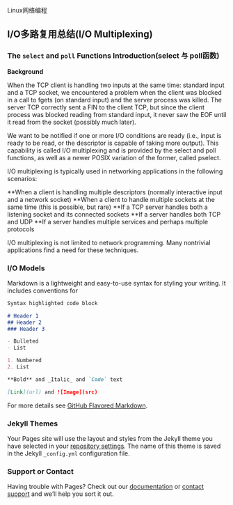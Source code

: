  Linux网络编程 
## I/O多路复用总结(I/O Multiplexing)

### The `select` and `poll` Functions Introduction(select 与 poll函数)

**Background** 

   When the TCP client is handling two inputs at the same time: standard input and a TCP socket, we encountered a problem when the client was blocked in a call to fgets (on standard input) and the server process was killed. The server TCP correctly sent a FIN to the client TCP, but since the client process was blocked reading from standard input, it never saw the EOF until it read from the socket (possibly much later).

   We want to be notified if one or more I/O conditions are ready (i.e., input is ready to be read, or the descriptor is capable of taking more output). This capability is called I/O multiplexing and is provided by the select and poll functions, as well as a newer POSIX variation of the former, called pselect.

I/O multiplexing is typically used in networking applications in the following scenarios:

**When a client is handling multiple descriptors (normally interactive input and a network socket)
**When a client to handle multiple sockets at the same time (this is possible, but rare)
**If a TCP server handles both a listening socket and its connected sockets
**If a server handles both TCP and UDP
**If a server handles multiple services and perhaps multiple protocols

I/O multiplexing is not limited to network programming. Many nontrivial applications find a need for these techniques.


### I/O Models

Markdown is a lightweight and easy-to-use syntax for styling your writing. It includes conventions for

```markdown
Syntax highlighted code block

# Header 1
## Header 2
### Header 3

- Bulleted
- List

1. Numbered
2. List

**Bold** and _Italic_ and `Code` text

[Link](url) and ![Image](src)
```

For more details see [GitHub Flavored Markdown](https://guides.github.com/features/mastering-markdown/).

### Jekyll Themes

Your Pages site will use the layout and styles from the Jekyll theme you have selected in your [repository settings](https://github.com/dujingning/dujingning.github.io/settings). The name of this theme is saved in the Jekyll `_config.yml` configuration file.

### Support or Contact

Having trouble with Pages? Check out our [documentation](https://help.github.com/categories/github-pages-basics/) or [contact support](https://github.com/contact) and we’ll help you sort it out.
